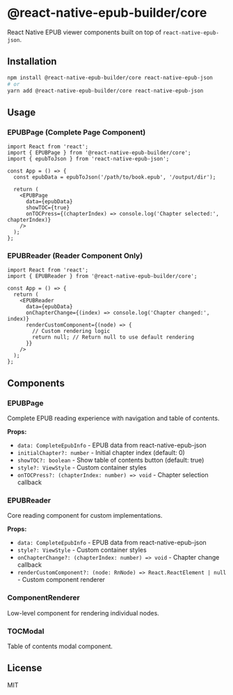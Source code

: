 # @react-native-epub-builder/core

React Native EPUB viewer components built on top of `react-native-epub-json`.

## Installation

```bash
npm install @react-native-epub-builder/core react-native-epub-json
# or
yarn add @react-native-epub-builder/core react-native-epub-json
```

## Usage

### EPUBPage (Complete Page Component)

```tsx
import React from 'react';
import { EPUBPage } from '@react-native-epub-builder/core';
import { epubToJson } from 'react-native-epub-json';

const App = () => {
  const epubData = epubToJson('/path/to/book.epub', '/output/dir');
  
  return (
    <EPUBPage 
      data={epubData}
      showTOC={true}
      onTOCPress={(chapterIndex) => console.log('Chapter selected:', chapterIndex)}
    />
  );
};
```

### EPUBReader (Reader Component Only)

```tsx
import React from 'react';
import { EPUBReader } from '@react-native-epub-builder/core';

const App = () => {
  return (
    <EPUBReader
      data={epubData}
      onChapterChange={(index) => console.log('Chapter changed:', index)}
      renderCustomComponent={(node) => {
        // Custom rendering logic
        return null; // Return null to use default rendering
      }}
    />
  );
};
```

## Components

### EPUBPage
Complete EPUB reading experience with navigation and table of contents.

**Props:**
- `data: CompleteEpubInfo` - EPUB data from react-native-epub-json
- `initialChapter?: number` - Initial chapter index (default: 0)
- `showTOC?: boolean` - Show table of contents button (default: true)
- `style?: ViewStyle` - Custom container styles
- `onTOCPress?: (chapterIndex: number) => void` - Chapter selection callback

### EPUBReader
Core reading component for custom implementations.

**Props:**
- `data: CompleteEpubInfo` - EPUB data from react-native-epub-json
- `style?: ViewStyle` - Custom container styles
- `onChapterChange?: (chapterIndex: number) => void` - Chapter change callback
- `renderCustomComponent?: (node: RnNode) => React.ReactElement | null` - Custom component renderer

### ComponentRenderer
Low-level component for rendering individual nodes.

### TOCModal
Table of contents modal component.

## License

MIT